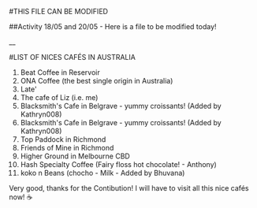 #THIS FILE CAN BE MODIFIED

##Activity 18/05 and 20/05 - Here is a file to be modified today!

\_\_

#LIST OF NICES CAFÉS IN AUSTRALIA

1. Beat Coffee in Reservoir
2. ONA Coffee (the best single origin in Australia)
3. Late'
4. The cafe of Liz (i.e. me)
6. Blacksmith's Cafe in Belgrave - yummy croissants! (Added by Kathryn008)
5. Blacksmith's Cafe in Belgrave - yummy croissants! (Added by Kathryn008)
6. Top Paddock in Richmond
7. Friends of Mine in Richmond
8. Higher Ground in Melbourne CBD
9. Hash Specialty Coffee (Fairy floss hot chocolate! - Anthony)
10. koko n Beans (chocho - Milk - Added by Bhuvana)

Very good, thanks for the Contibution! I will have to visit all this nice cafés now! ☕
